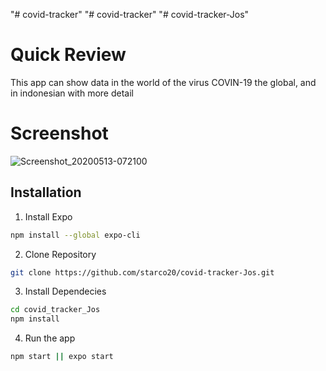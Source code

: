 "# covid-tracker" 
"# covid-tracker" 
"# covid-tracker-Jos" 

# Quick Review
This app can show data in the world of the virus COVIN-19 the global, and in indonesian with more detail

# Screenshot
![Screenshot_20200513-072100](https://user-images.githubusercontent.com/63180549/81755509-90747c80-94eb-11ea-87a0-19d6c67c92b9.png)

## Installation
1. Install Expo
```bash
npm install --global expo-cli
```
2. Clone Repository
```bash
git clone https://github.com/starco20/covid-tracker-Jos.git
```

3. Install Dependecies
```bash
cd covid_tracker_Jos
npm install
```
4. Run the app
```bash
npm start || expo start
```
